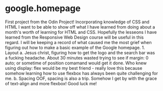 # google.homepage
First project from the Odin Project! Incorporating knowledge of CSS and HTML
I want to be able to show off what I have learned from doing about a month's worth of learning for HTML and CSS.
Hopefully the lesseons I have learned from the Responsive Web Design course will be useful in this regard. I will be keeping a record of what caused me the most grief when figuring out how to make a basic example of the Google homepage.
    1. Layout
        a. Jesus christ, figuring how to get the logo and the search bar was a fucking headache. About 30 minutes wasted trying to see if margin: 0 auto; or sometime of position comamand would get it done. Who knew using display: flex would be my best friend - really love this because somehow learning how to use flexbox has always been quite challenging for me.
        b. Spacing
            OOF, spacing is also a trip. Somehow I get by with the grace of text-align and more flexbox!
Good luck me!